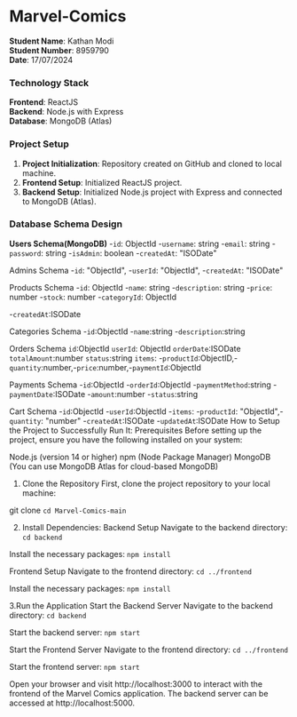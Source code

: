 # Marvel-Comics

**Student Name**: Kathan Modi  
**Student Number**: 8959790  
**Date**: 17/07/2024

### Technology Stack

**Frontend**: ReactJS  
**Backend**: Node.js with Express  
**Database**: MongoDB (Atlas)

### Project Setup

1. **Project Initialization**: Repository created on GitHub and cloned to local machine.
2. **Frontend Setup**: Initialized ReactJS project.
3. **Backend Setup**: Initialized Node.js project with Express and connected to MongoDB (Atlas).

### Database Schema Design
**Users Schema(MongoDB)**
-`id`: ObjectId
-`username`: string
-`email`: string
-`password`: string
-`isAdmin`: boolean
-`createdAt`: "ISODate"

  Admins Schema
  -`id`: "ObjectId",
  -`userId`: "ObjectId",
  -`createdAt`: "ISODate"

Products Schema
-`id`: ObjectId
-`name`: string
-`description`: string
-`price`: number
-`stock`: number
-`categoryId`: ObjectId
 
-`createdAt`:ISODate

  Categories Schema
-`id`:ObjectId
-`name`:string
-`description`:string
  
  Orders Schema
  `id`:ObjectId
  `userId`: ObjectId
  `orderDate`:ISODate
  `totalAmount`:number
  `status`:string
  `items`:  -`productId`:ObjectID,-`quantity`:number,-`price`:number,-`paymentId`:ObjectId

  Payments Schema
-`id`:ObjectId
-`orderId`:ObjectId
-`paymentMethod`:string
-`paymentDate`:ISODate
-`amount`:number
-`status`:string

  Cart Schema
-`id`:ObjectId
-`userId`:ObjectId
-`items`: -`productId`: "ObjectId",-`quantity`: "number"
-`createdAt`:ISODate
-`updatedAt`:ISODate
How to Setup the Project to Successfully Run It:
Prerequisites
Before setting up the project, ensure you have the following installed on your system:

Node.js (version 14 or higher)
npm (Node Package Manager)
MongoDB (You can use MongoDB Atlas for cloud-based MongoDB)

1. Clone the Repository
First, clone the project repository to your local machine:

git clone <repository-url>
`cd Marvel-Comics-main`

2. Install Dependencies:
Backend Setup
Navigate to the backend directory:
`cd backend`

Install the necessary packages:
`npm install`

Frontend Setup
Navigate to the frontend directory:
`cd ../frontend`

Install the necessary packages:
`npm install`

3.Run the Application
Start the Backend Server
Navigate to the backend directory:
`cd backend`

Start the backend server:
`npm start`

Start the Frontend Server
Navigate to the frontend directory:
`cd ../frontend`

Start the frontend server:
`npm start`

Open your browser and visit http://localhost:3000 to interact with the frontend of the Marvel Comics application.
The backend server can be accessed at http://localhost:5000.
